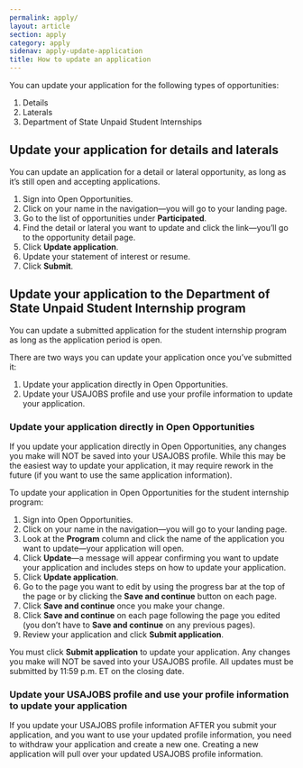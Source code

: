 ```yaml
---
permalink: apply/
layout: article
section: apply
category: apply
sidenav: apply-update-application
title: How to update an application 
---
```


You can update your application for the following types of opportunities:

1.	Details
2.	Laterals
3.	Department of State Unpaid Student Internships

## Update your application for details and laterals
You can update an application for a detail or lateral opportunity, as long as it’s still open and accepting applications.

1.	Sign into Open Opportunities.
2.	Click on your name in the navigation—you will go to your landing page.
3.	Go to the list of opportunities under **Participated**.
4.	Find the detail or lateral you want to update and click the link—you’ll go to the opportunity detail page.
5.	Click **Update application**.
6.	Update your statement of interest or resume.
7.	Click **Submit**.

## Update your application to the Department of State Unpaid Student Internship program

You can update a submitted application for the student internship program as long as the application period is open.  

There are two ways you can update your application once you’ve submitted it:

1. Update your application directly in Open Opportunities.
2. Update your USAJOBS profile and use your profile information to update your application.

### Update your application directly in Open Opportunities

If you update your application directly in Open Opportunities, any changes you make will NOT be saved into your USAJOBS profile.  While this may be the easiest way to update your application, it may require rework in the future (if you want to use the same application information).

To update your application in Open Opportunities for the student internship program:

1. Sign into Open Opportunities.
2. Click on your name in the navigation—you will go to your landing page.
3. Look at the **Program** column and click the name of the application you want to update—your application will open.
4. Click **Update**—a message will appear confirming you want to update your application and includes steps on how to update your application.
5. Click **Update application**.
6. Go to the page you want to edit by using the progress bar at the top of the page or by clicking the **Save and continue** button on each page. 
7. Click **Save and continue** once you make your change.
8. Click **Save and continue** on each page following the page you edited (you don’t have to **Save and continue** on any previous pages).
9. Review your application and click **Submit application**.

You must click **Submit application** to update your application. Any changes you make will NOT be saved into your USAJOBS profile. All updates must be submitted by 11:59 p.m. ET on the closing date. 

### Update your USAJOBS profile and use your profile information to update your application

If you update your USAJOBS profile information AFTER you submit your application, and you want to use your updated profile information, you need to withdraw your application and create a new one. Creating a new application will pull over your updated USAJOBS profile information. 
